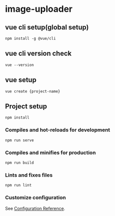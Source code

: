 # image-uploader

## vue cli setup(global setup)

```
npm install -g @vue/cli
```

## vue cli version check

```
vue --version
```

## vue setup

```
vue create {project-name}
```

## Project setup

```
npm install
```

### Compiles and hot-reloads for development

```
npm run serve
```

### Compiles and minifies for production

```
npm run build
```

### Lints and fixes files

```
npm run lint
```

### Customize configuration

See [Configuration Reference](https://cli.vuejs.org/config/).
